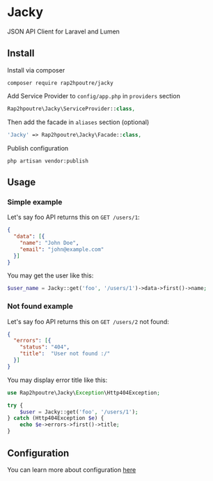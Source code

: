 # Jacky
JSON API Client for Laravel and Lumen
## Install

Install via composer
```
composer require rap2hpoutre/jacky
```
Add Service Provider to `config/app.php` in `providers` section
```php
Rap2hpoutre\Jacky\ServiceProvider::class,
```

Then add the facade in `aliases` section (optional) 
```php
'Jacky' => Rap2hpoutre\Jacky\Facade::class,
```

Publish configuration
```
php artisan vendor:publish
```

## Usage

### Simple example
Let's say foo API returns this on `GET /users/1`: 
```json
{
  "data": [{
    "name": "John Doe",
    "email": "john@example.com"
  }]
}
```

You may get the user like this:
```php
$user_name = Jacky::get('foo', '/users/1')->data->first()->name;
```

### Not found example
Let's say foo API returns this on `GET /users/2` not found: 
```json
{
  "errors": [{
    "status": "404",
    "title":  "User not found :/"
  }]
}
```

You may display error title like this:
```php
use Rap2hpoutre\Jacky\Exception\Http404Exception;

try {
    $user = Jacky::get('foo', '/users/1');
} catch (Http404Exception $e) {
    echo $e->errors->first()->title;
}

```

## Configuration
You can learn more about configuration [here](https://github.com/rap2hpoutre/jacky/blob/master/src/config.php)
